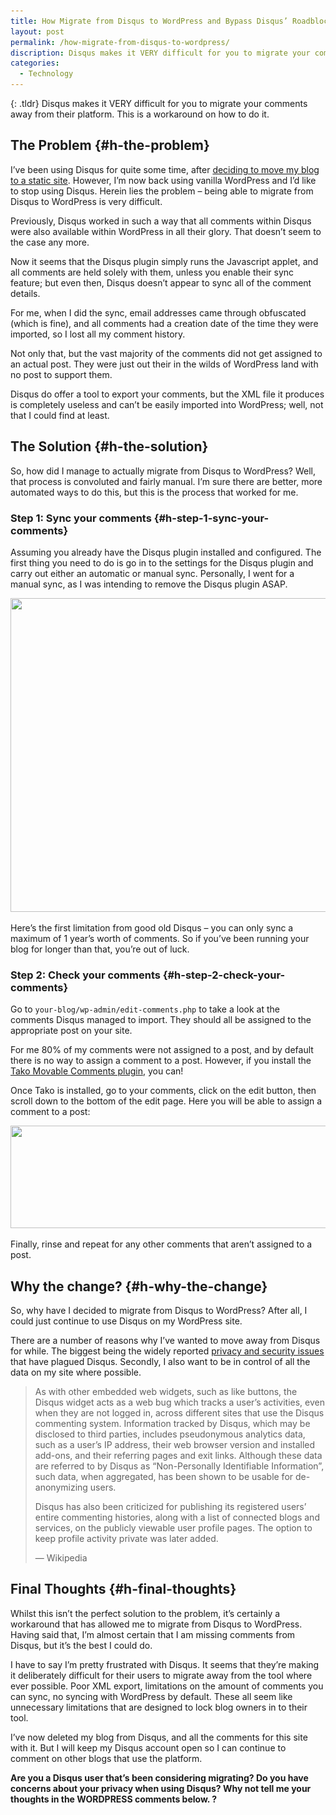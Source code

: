 ```yaml
---
title: How Migrate from Disqus to WordPress and Bypass Disqus’ Roadblocks
layout: post
permalink: /how-migrate-from-disqus-to-wordpress/
discription: Disqus makes it VERY difficult for you to migrate your comments away from their platform. This is a workaround on how to do it.
categories:
  - Technology
---
```

{: .tldr}
Disqus makes it VERY difficult for you to migrate your comments away from their platform. This is a workaround on how to do it.

## The Problem {#h-the-problem}

I’ve been using Disqus for quite some time, after [deciding to move my blog to a static site](/moving-to-a-static-website). However, I’m now back using vanilla WordPress and I’d like to stop using Disqus. Herein lies the problem – being able to migrate from Disqus to WordPress is very difficult.

Previously, Disqus worked in such a way that all comments within Disqus were also available within WordPress in all their glory. That doesn’t seem to the case any more.

Now it seems that the Disqus plugin simply runs the Javascript applet, and all comments are held solely with them, unless you enable their sync feature; but even then, Disqus doesn’t appear to sync all of the comment details.

For me, when I did the sync, email addresses came through obfuscated (which is fine), and all comments had a creation date of the time they were imported, so I lost all my comment history.

Not only that, but the vast majority of the comments did not get assigned to an actual post. They were just out their in the wilds of WordPress land with no post to support them.

Disqus do offer a tool to export your comments, but the XML file it produces is completely useless and can’t be easily imported into WordPress; well, not that I could find at least.

## The Solution {#h-the-solution}

So, how did I manage to actually migrate from Disqus to WordPress? Well, that process is convoluted and fairly manual. I’m sure there are better, more automated ways to do this, but this is the process that worked for me.

### Step 1: Sync your comments {#h-step-1-sync-your-comments}

Assuming you already have the Disqus plugin installed and configured. The first thing you need to do is go in to the settings for the Disqus plugin and carry out either an automatic or manual sync. Personally, I went for a manual sync, as I was intending to remove the Disqus plugin ASAP.

<img loading="lazy" width="729" height="502" src="/assets/images/wp-images/2019/11/enable-disqus-comment-syncing.png" alt="" class="wp-image-283" srcset="/assets/images/wp-images/2019/11/enable-disqus-comment-syncing.png 729w, /assets/images/wp-images/2019/11/enable-disqus-comment-syncing-300x207.png 300w" sizes="(max-width: 729px) 100vw, 729px" />  

Here’s the first limitation from good old Disqus – you can only sync a maximum of 1 year’s worth of comments. So if you’ve been running your blog for longer than that, you’re out of luck.

### Step 2: Check your comments {#h-step-2-check-your-comments}

Go to `your-blog/wp-admin/edit-comments.php` to take a look at the comments Disqus managed to import. They should all be assigned to the appropriate post on your site.

For me 80% of my comments were not assigned to a post, and by default there is no way to assign a comment to a post. However, if you install the [Tako Movable Comments plugin](https://wordpress.org/plugins/tako-movable-comments), you can!

Once Tako is installed, go to your comments, click on the edit button, then scroll down to the bottom of the edit page. Here you will be able to assign a comment to a post:

<div class="wp-block-image">
  <img loading="lazy" width="1024" height="164" src="/assets/images/wp-images/2019/11/tako-comment-move-1024x164.png" alt="" class="wp-image-284" srcset="/assets/images/wp-images/2019/11/tako-comment-move-1024x164.png 1024w, /assets/images/wp-images/2019/11/tako-comment-move-300x48.png 300w, /assets/images/wp-images/2019/11/tako-comment-move-768x123.png 768w, /assets/images/wp-images/2019/11/tako-comment-move.png 1102w" sizes="(max-width: 1024px) 100vw, 1024px" />
</div>

Finally, rinse and repeat for any other comments that aren’t assigned to a post.

## Why the change? {#h-why-the-change}

So, why have I decided to migrate from Disqus to WordPress? After all, I could just continue to use Disqus on my WordPress site.

There are a number of reasons why I’ve wanted to move away from Disqus for while. The biggest being the widely reported [privacy and security issues](https://en.wikipedia.org/wiki/Disqus#Criticism,_privacy,_and_security_concerns) that have plagued Disqus. Secondly, I also want to be in control of all the data on my site where possible.

<blockquote class="wp-block-quote">
  <p>
    As with other embedded web widgets, such as like buttons, the Disqus widget acts as a web bug which tracks a user’s activities, even when they are not logged in, across different sites that use the Disqus commenting system. Information tracked by Disqus, which may be disclosed to third parties, includes pseudonymous analytics data, such as a user’s IP address, their web browser version and installed add-ons, and their referring pages and exit links. Although these data are referred to by Disqus as “Non-Personally Identifiable Information”, such data, when aggregated, has been shown to be usable for de-anonymizing users.
  </p>

  <p>
    Disqus has also been criticized for publishing its registered users’ entire commenting histories, along with a list of connected blogs and services, on the publicly viewable user profile pages. The option to keep profile activity private was later added.
  </p>

  <p>
    — Wikipedia
  </p>
</blockquote>

## Final Thoughts {#h-final-thoughts}

Whilst this isn’t the perfect solution to the problem, it’s certainly a workaround that has allowed me to migrate from Disqus to WordPress. Having said that, I’m almost certain that I am missing comments from Disqus, but it’s the best I could do.

I have to say I’m pretty frustrated with Disqus. It seems that they’re making it deliberately difficult for their users to migrate away from the tool where ever possible. Poor XML export, limitations on the amount of comments you can sync, no syncing with WordPress by default. These all seem like unnecessary limitations that are designed to lock blog owners in to their tool.

I’ve now deleted my blog from Disqus, and all the comments for this site with it. But I will keep my Disqus account open so I can continue to comment on other blogs that use the platform.

**Are you a Disqus user that’s been considering migrating? Do you have concerns about your privacy when using Disqus? Why not tell me your thoughts in the WORDPRESS comments below. ?**
